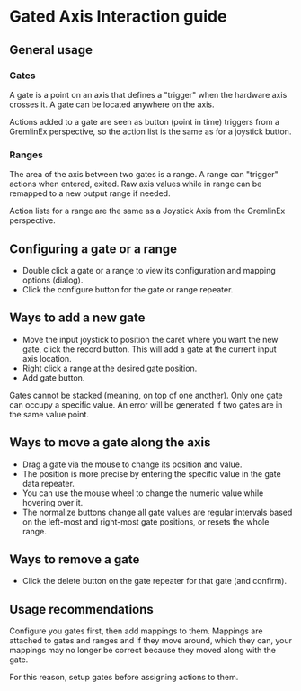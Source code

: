 

# Gated Axis Interaction guide

## General usage

### Gates

A gate is a point on an axis that defines a "trigger" when the hardware axis crosses it. A gate can be located anywhere on the axis.

Actions added to a gate are seen as button (point in time) triggers from a GremlinEx perspective, so the action list is the same as for a joystick button.

### Ranges

The area of the axis between two gates is a range.  A range can "trigger" actions when entered, exited.  Raw axis values while in range can be remapped to a new output range if needed.

Action lists for a range are the same as a Joystick Axis from the GremlinEx perspective.

## Configuring a gate or a range

- Double click a gate or a range to view its configuration and mapping options (dialog).
- Click the configure button for the gate or range repeater.

## Ways to add a new gate

- Move the input joystick to position the caret where you want the new gate, click the record button.  This will add a gate at the current input axis location.
- Right click a range at the desired gate position.
- Add gate button.

Gates cannot be stacked (meaning, on top of one another).  Only one gate can occupy a specific value.  An error will be generated if two gates are in the same value point.

## Ways to move a gate along the axis

- Drag a gate via the mouse to change its position and value.
- The position is more precise by entering the specific value in the gate data repeater.
- You can use the mouse wheel to change the numeric value while hovering over it.
- The normalize buttons change all gate values are regular intervals based on the left-most and right-most gate positions, or resets the whole range.
  
## Ways to remove a gate

- Click the delete button on the gate repeater for that gate (and confirm).

## Usage recommendations

Configure you gates first, then add mappings to them.   Mappings are attached to gates and ranges and if they move around, which they can, your mappings may no longer be correct because they moved along with the gate.

For this reason, setup gates before assigning actions to them.
